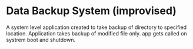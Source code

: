 # Data Backup System (improvised)

A system level application created to take backup of directory to specified location. Application takes backup of modified file only.
app gets called on systrem boot and shutdown.
